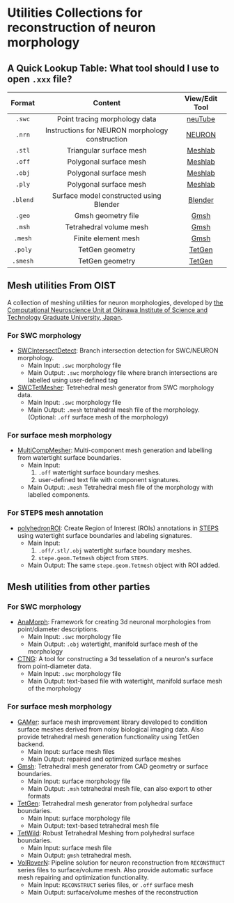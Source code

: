 # Utilities Collections for reconstruction of neuron morphology

## A Quick Lookup Table: What tool should I use to open `.xxx` file?
|Format|Content|View/Edit Tool|
|:---:|:---:|:---:|
|`.swc`|Point tracing morphology data|[neuTube](https://www.neutracing.com/)|
|`.nrn`|Instructions for NEURON morphology construction|[NEURON](https://neuron.yale.edu/neuron/)|
|`.stl`|Triangular surface mesh|[Meshlab](http://www.meshlab.net/)|
|`.off`|Polygonal surface mesh|[Meshlab](http://www.meshlab.net/)|
|`.obj`|Polygonal surface mesh|[Meshlab](http://www.meshlab.net/)|
|`.ply`|Polygonal surface mesh|[Meshlab](http://www.meshlab.net/)|
|`.blend`|Surface model constructed using Blender|[Blender](https://www.blender.org/)|
|`.geo`|Gmsh geometry file|[Gmsh](http://gmsh.info/doc/texinfo/gmsh.html)|
|`.msh`|Tetrahedral volume mesh|[Gmsh](http://gmsh.info/doc/texinfo/gmsh.html)|
|`.mesh`|Finite element mesh|[Gmsh](http://gmsh.info/doc/texinfo/gmsh.html)|
|`.poly`|TetGen geometry|[TetGen](http://wias-berlin.de/software/tetgen)|
|`.smesh`|TetGen geometry|[TetGen](http://wias-berlin.de/software/tetgen)|

## Mesh utilities From OIST
A collection of meshing utilities for neuron morphologies, developed by [the Computational Neuroscience Unit at Okinawa Institute of Science and Technology Graduate University, Japan](https://groups.oist.jp/cnu).

### For SWC morphology
* [SWCIntersectDetect](https://github.com/CNS-OIST/SWCIntersectDetect): Branch intersection detection for SWC/NEURON morphology.
    - Main Input: `.swc` morphology file
    - Main Output: `.swc` morphology file where branch intersections are labelled using user-defined tag
* [SWCTetMesher](https://github.com/CNS-OIST/SWCTetMesher): Tetrehedral mesh generator from SWC morphology data.
    - Main Input: `.swc` morphology file
    - Main Output: `.mesh` tetrahedral mesh file of the morphology. (Optional: `.off` surface mesh of the morphology)

### For surface mesh morphology
* [MultiCompMesher](https://github.com/CNS-OIST/MultiCompMesher): Multi-component mesh generation and labelling from watertight surface boundaries.
    - Main Input: 
        1. `.off` watertight surface boundary meshes.
        2. user-defined text file with component signatures.
    - Main Output: `.mesh` Tetrahedral mesh file of the morphology with labelled components.

### For STEPS mesh annotation
* [polyhedronROI](https://github.com/CNS-OIST/STEPS_PolyhedronROI): Create Region of Interest (ROIs) annotations in [STEPS](http://steps.sourceforge.net/) using watertight surface boundaries and labeling signatures.
    - Main Input: 
        1. `.off/.stl/.obj` watertight surface boundary meshes.
        2. `stepe.geom.Tetmesh` object from `STEPS`.
    - Main Output: The same `stepe.geom.Tetmesh` object with ROI added.

## Mesh utilities from other parties

### For SWC morphology
* [AnaMorph](https://github.com/NeuroBox3D/AnaMorph): Framework for creating 3d neuronal morphologies from point/diameter descriptions.
    - Main Input: `.swc` morphology file
    - Main Output: `.obj` watertight, manifold surface mesh of the morphology
* [CTNG](https://senselab.med.yale.edu/ModelDB/showmodel.cshtml?model=146950#tabs-2): A tool for constructing a 3d tesselation of a neuron's surface from
point-diameter data.
    - Main Input: `.swc` morphology file
    - Main Output: text-based file with watertight, manifold surface mesh of the morphology

### For surface mesh morphology
* [GAMer](https://github.com/ctlee/gamer): surface mesh improvement library developed to condition surface meshes derived from noisy biological imaging data. Also provide tetrahedral mesh generation functionality using TetGen backend.
    - Main Input: surface mesh files
    - Main Output: repaired and optimized surface meshes
* [Gmsh](http://gmsh.info/doc/texinfo/gmsh.html): Tetrahedral mesh generator from CAD geometry or surface boundaries.
    - Main Input: surface morphology file
    - Main Output: `.msh` tetrahedral mesh file, can also export to other formats
* [TetGen](http://wias-berlin.de/software/tetgen/): Tetrahedral mesh generator from polyhedral  surface boundaries.
    - Main Input: surface morphology file
    - Main Output: text-based tetrahedral mesh file
* [TetWild](https://github.com/Yixin-Hu/TetWild): Robust Tetrahedral Meshing from polyhedral  surface boundaries.
    - Main Input: surface mesh file
    - Main Output: `gmsh` tetrahedral mesh.
* [VolRoverN](https://cvcweb.oden.utexas.edu/cvcwp/software/volumerover-neuron/): Pipeline solution for neuron reconstruction from `RECONSTRUCT` series files to surface/volume mesh. Also provide automatic surface mesh repairing and optimization functionality.
    - Main Input: `RECONSTRUCT` series files, or `.off` surface mesh
    - Main Output: surface/volume meshes of the reconstruction

